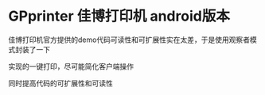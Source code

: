 # GPprinter 佳博打印机 android版本

佳博打印机官方提供的demo代码可读性和可扩展性实在太差，于是使用观察者模式封装了一下

实现的一键打印，尽可能简化客户端操作

同时提高代码的可扩展性和可读性
